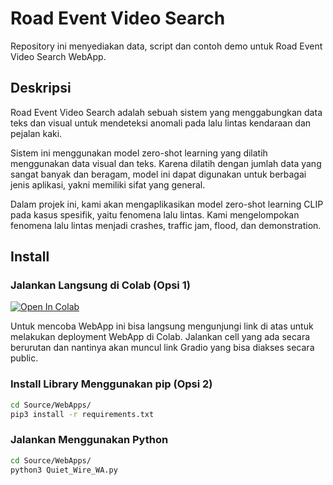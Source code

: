 # Road Event Video Search

Repository ini menyediakan data, script dan contoh demo untuk Road Event Video Search WebApp.

## Deskripsi

Road Event Video Search adalah sebuah sistem yang menggabungkan data teks dan visual untuk mendeteksi anomali pada lalu lintas kendaraan dan pejalan kaki.

Sistem ini menggunakan model zero-shot learning yang dilatih menggunakan data visual dan teks. Karena dilatih dengan jumlah data yang sangat banyak dan beragam, model ini dapat digunakan untuk berbagai jenis aplikasi, yakni memiliki sifat yang general.

Dalam projek ini, kami akan mengaplikasikan model zero-shot learning CLIP pada kasus spesifik, yaitu fenomena lalu lintas. Kami mengelompokan fenomena lalu lintas menjadi crashes, traffic jam, flood, dan demonstration.

## Install

### Jalankan Langsung di Colab (Opsi 1)

[![Open In Colab](https://colab.research.google.com/assets/colab-badge.svg)](https://colab.research.google.com/drive/1bwXqydl9oEfYEzFwwZWLL92Me-EZJLit?usp=sharing)

Untuk mencoba WebApp ini bisa langsung mengunjungi link di atas untuk melakukan deployment WebApp di Colab. Jalankan cell yang ada secara berurutan dan nantinya akan muncul link Gradio yang bisa diakses secara public.

### Install Library Menggunakan pip (Opsi 2)

```bash
cd Source/WebApps/
pip3 install -r requirements.txt
```

### Jalankan Menggunakan Python

```bash
cd Source/WebApps/
python3 Quiet_Wire_WA.py
```
